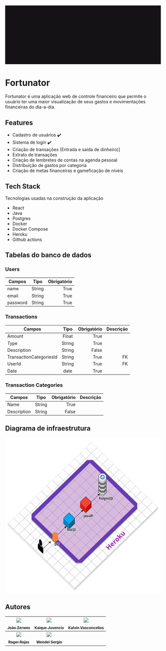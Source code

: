 ![](/frontend/src/assets/logo-md.gif)

# Fortunator

Fortunator é uma aplicação web de controle financeiro que permite o usuário ter uma maior visualização de seus gastos e movimentações financeiras do dia-a-dia.

## Features

- Cadastro de usuários :heavy_check_mark:
- Sistema de login :heavy_check_mark:
- Criação de transações (Entrada e saída de dinheiro)]
- Extrato de transações
- Criação de lembretes de contas na agenda pessoal
- Distribuição de gastos por categoria
- Criação de metas financeiras e gameficação de níveis

## Tech Stack

Tecnologias usadas na construção da aplicação

- React
- Java
- Postgres
- Docker
- Docker Compose
- Heroku
- Github actions

## Tabelas do banco de dados

### Users

| Campos   |  Tipo  | Obrigatório |
| -------- | :----: | ----------: |
| name     | String |        True |
| email    | String |        True |
| password | String |        True |

### Transactions

| Campos | Tipo | Obrigatório | Descrição |
| ------------- |:-------------:| -----:|-------:|
|  Amount| Float | True | |
| Type| String|   True | |
| Description | String |   False|  |
| TransactionCategoriesId | String | True | FK  |
| UserId | String | True | FK  |
| Date| date | True | |

### Transaction Categories

| Campos | Tipo | Obrigatório | Descrição |
| ------------- |:-------------:| -----:|-------:|
|  Name| String | True | |
| Description | String | False | |


## Diagrama de infraestrutura

<p align="center">
<img src="docs/cloudCraft.png" alt="cloudCraft" width="850" height="500"/>
</p>

## Autores

| [ <img src="https://github.com/joaozerwes.png" width="130px;"/><br /><sub>**João Zerwes**</sub>](https://github.com/joaozerwes)<br /> | [<img src="https://github.com/KaiqueJuvencio.png" width="130px;"/><br /><sub>**Kaique Juvencio**</sub>](https://github.com/KaiqueJuvencio)<br /> | [ <img src="https://github.com/0xkalvin.png" width="130px;"/><br/><sub>**Kalvin Vasconcellos**</sub>](https://github.com/0xkalvin)<br /> |
| :-----------------------------------------------------------------------------------------------------------------------------------: | :----------------------------------------------------------------------------------------------------------------------------------------------: | :--------------------------------------------------------------------------------------------------------------------------------------: |
|    [<img src="https://github.com/Rothero.png" width="130px;"/><br /><sub>**Roger Rojas**</sub>](https://github.com/Rothero)<br />     |         [ <img src="https://github.com/wkinho.png" width="130px;"/><br /><sub>**Wendel Sergio**</sub>](https://github.com/wkinho)<br />          |
